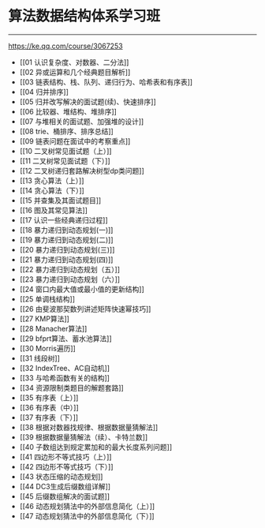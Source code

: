 # 算法数据结构体系学习班

---
https://ke.qq.com/course/3067253

- [[01 认识复杂度、对数器、二分法]]
- [[02 异或运算和几个经典题目解析]]
- [[03 链表结构、栈、队列、递归行为、哈希表和有序表]]
- [[04 归并排序]]
- [[05 归并改写解决的面试题(续)、快速排序]]
- [[06 比较器、堆结构、堆排序]]
- [[07 与堆相关的面试题、加强堆的设计]]
- [[08 trie、桶排序、排序总结]]
- [[09 链表问题在面试中的考察重点]]  
- [[10 二叉树常见面试题（上）]]  
- [[11 二叉树常见面试题（下）]]
- [[12 二叉树递归套路解决树型dp类问题]]  
- [[13 贪心算法（上）]]
- [[14 贪心算法（下）]]
- [[15 并查集及其面试题目]] 
- [[16 图及其常见算法]]
- [[17 认识一些经典递归过程]]
- [[18 暴力递归到动态规划(一)]]
- [[19 暴力递归到动态规划(二)]]
- [[20 暴力递归到动态规划(三)]]
- [[21 暴力递归到动态规划(四)]]
- [[22 暴力递归到动态规划（五）]] 
- [[23 暴力递归到动态规划（六）]]  
- [[24 窗口内最大值或最小值的更新结构]]  
- [[25 单调栈结构]]  
- [[26 由斐波那契数列讲述矩阵快速幂技巧]]   
- [[27 KMP算法]]  
- [[28 Manacher算法]]  
- [[29 bfprt算法、蓄水池算法]]
- [[30 Morris遍历]]
- [[31 线段树]] 
- [[32 IndexTree、AC自动机]] 
- [[33 与哈希函数有关的结构]]  
- [[34 资源限制类题目的解题套路]] 
- [[35 有序表（上）]]  
- [[36 有序表（中）]]  
- [[37 有序表（下）]] 
- [[38 根据对数器找规律、根据数据量猜解法]] 
- [[39 根据数据量猜解法（续）、卡特兰数]] 
- [[40 子数组达到规定累加和的最大长度系列问题]]
- [[41 四边形不等式技巧（上）]] 
- [[42 四边形不等式技巧（下）]] 
- [[43 状态压缩的动态规划]] 
- [[44 DC3生成后缀数组详解]] 
- [[45 后缀数组解决的面试题]]
- [[46 动态规划猜法中的外部信息简化（上）]] 
- [[47 动态规划猜法中的外部信息简化（下）]] 


